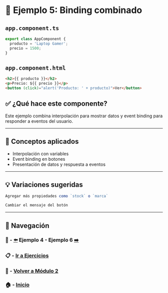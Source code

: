 # 🧪 Ejemplo 5: Binding combinado

## `app.component.ts`
```ts
export class AppComponent {
  producto = 'Laptop Gamer';
  precio = 1500;
}
```

## `app.component.html`
```html
<h2>{{ producto }}</h2>
<p>Precio: ${{ precio }}</p>
<button (click)="alert('Producto: ' + producto)">Ver</button>
```

## ✅ ¿Qué hace este componente?
Este ejemplo combina interpolación para mostrar datos y event binding para responder a eventos del usuario.

---

## 🧠 Conceptos aplicados
- Interpolación con variables
- Event binding en botones
- Presentación de datos y respuesta a eventos

---

## 💡 Variaciones sugeridas
```ts
Agregar más propiedades como `stock` o `marca`
```
```ts
Cambiar el mensaje del botón
```

---

## 🔁 Navegación

### 🧪 - [⬅️](./Ejemplo_4.md) Ejemplo 4 - Ejemplo 6 [➡️](./Ejemplo_6.md)

### 📋 - [Ir a Ejercicios](../../Ejercicios/README.md)

### 📘 - [Volver a Módulo 2](../../Modulo_2.md)

### 🏠 - [Inicio](../../../README.md)
